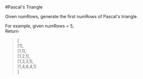 #Pascal's Triangle  

Given numRows, generate the first numRows of Pascal's triangle.  

For example, given numRows = 5,  
Return  

>[  
>     [1],  
>    [1,1],  
>   [1,2,1],  
>  [1,3,3,1],  
> [1,4,6,4,1]  
>]  
